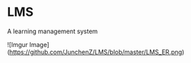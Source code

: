 # LMS
A learning management system

![Imgur Image] (https://github.com/JunchenZ/LMS/blob/master/LMS_ER.png)
